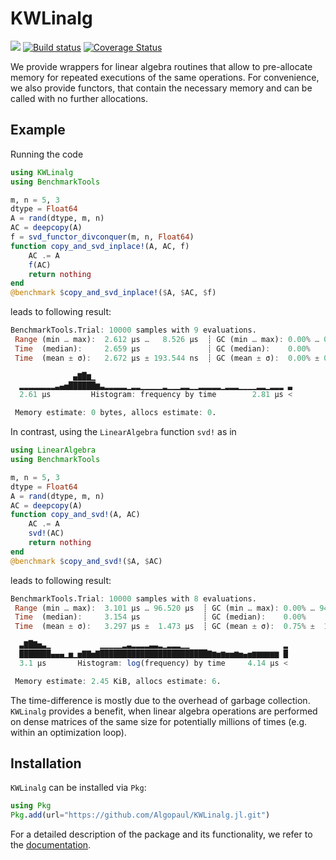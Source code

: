 # KWLinalg

[![](https://img.shields.io/badge/docs-dev-blue.svg)](https://algopaul.github.io/KWLinalg.jl/)
[![Build status](https://github.com/Algopaul/KWLinalg.jl/workflows/CI/badge.svg)](https://github.com/KWLinalg.jl/actions?query=workflow%3ACI+branch%3Amain)
[![Coverage Status](http://codecov.io/github/Algopaul/KWLinalg.jl/coverage.svg?branch=main)](http://codecov.io/github/Algopaul/KWLinalg.jl?branch=main)

We provide wrappers for linear algebra routines that allow to pre-allocate memory for repeated executions of the same operations. For convenience, we also provide functors, that contain the necessary memory and can be called with no further allocations.

## Example

Running the code
```julia
using KWLinalg
using BenchmarkTools

m, n = 5, 3
dtype = Float64
A = rand(dtype, m, n)
AC = deepcopy(A)
f = svd_functor_divconquer(m, n, Float64)
function copy_and_svd_inplace!(A, AC, f)
    AC .= A
    f(AC)
    return nothing
end
@benchmark $copy_and_svd_inplace!($A, $AC, $f)
```
leads to following result:
```julia
BenchmarkTools.Trial: 10000 samples with 9 evaluations.
 Range (min … max):  2.612 μs …   8.526 μs  ┊ GC (min … max): 0.00% … 0.00%
 Time  (median):     2.659 μs               ┊ GC (median):    0.00%
 Time  (mean ± σ):   2.672 μs ± 193.544 ns  ┊ GC (mean ± σ):  0.00% ± 0.00%

              ▄▇█▆▁                                            
  ▂▂▂▂▂▂▂▂▃▄▅██████▆▃▂▂▂▂▂▁▂▂▁▁▁▁▁▂▁▁▁▂▂▁▁▂▂▂▂▂▁▂▂▂▁▁▁▁▂▂▁▂▂▂ ▃
  2.61 μs         Histogram: frequency by time        2.81 μs <

 Memory estimate: 0 bytes, allocs estimate: 0.
```

In contrast, using the `LinearAlgebra` function `svd!` as in
```julia
using LinearAlgebra
using BenchmarkTools

m, n = 5, 3
dtype = Float64
A = rand(dtype, m, n)
AC = deepcopy(A)
function copy_and_svd!(A, AC)
    AC .= A
    svd!(AC)
    return nothing
end
@benchmark $copy_and_svd!($A, $AC)
```
leads to following result:
```julia
BenchmarkTools.Trial: 10000 samples with 8 evaluations.
 Range (min … max):  3.101 μs … 96.520 μs  ┊ GC (min … max): 0.00% … 94.23%
 Time  (median):     3.154 μs              ┊ GC (median):    0.00%
 Time  (mean ± σ):   3.297 μs ±  1.473 μs  ┊ GC (mean ± σ):  0.75% ±  1.64%

  ▃▇█▇▅▃▁           ▁▁▁▁▁▂▃▂▂▂▂▃▃▂▁▂▂▂▁▁                     ▂
  ███████▄▄▄▁▅▁▅▇▇▅▇████████████████████████▇▆▅▆▅▅▆▅▄▅▆▆▆▆▆▆ █
  3.1 μs       Histogram: log(frequency) by time     4.14 μs <

 Memory estimate: 2.45 KiB, allocs estimate: 6.
```

The time-difference is mostly due to the overhead of garbage collection. `KWLinalg` provides a benefit, when linear algebra operations are performed on dense matrices of the same size for potentially millions of times (e.g. within an optimization loop).
 
 ## Installation
 
`KWLinalg` can be installed via `Pkg`:
 ```julia
 using Pkg
 Pkg.add(url="https://github.com/Algopaul/KWLinalg.jl.git")
 ```
 
For a detailed description of the package and its functionality, we refer to the [documentation](https://algopaul.github.io/KWLinalg/).
